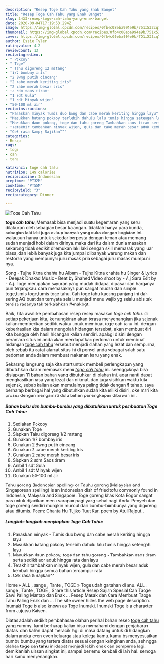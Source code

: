 ```yaml
---
description: "Resep Toge Cah Tahu yang Enak Banget"
title: "Resep Toge Cah Tahu yang Enak Banget"
slug: 2435-resep-toge-cah-tahu-yang-enak-banget
date: 2020-09-04T17:19:53.294Z
image: https://img-global.cpcdn.com/recipes/0fb4c08eba994e9b/751x532cq70/toge-cah-tahu-foto-resep-utama.jpg
thumbnail: https://img-global.cpcdn.com/recipes/0fb4c08eba994e9b/751x532cq70/toge-cah-tahu-foto-resep-utama.jpg
cover: https://img-global.cpcdn.com/recipes/0fb4c08eba994e9b/751x532cq70/toge-cah-tahu-foto-resep-utama.jpg
author: Essie Tyler
ratingvalue: 4.2
reviewcount: 13
recipeingredient:
- " Pokcoy"
- " Toge"
- " Tahu digoreng 12 matang"
- "1/2 bombay iris"
- "2 Bwng putih cincang"
- "2 cabe merah keriting iris"
- "2 cabe merah besar iris"
- "2 sdm Saos tiram"
- "1 sdt Gula"
- "1 sdt Minyak wijen"
- "50-100 ml air"
recipeinstructions:
- "Panaskan minyak Tumis duo bwng dan cabe merah keriting hingga layu"
- "Masukkan batang pokcoy terlebih dahulu lalu tumis hingga setengah layu"
- "Masukkan daun pokcoy, toge dan tahu goreng Tambahkan saos tiram serta sedikit aor aduk hingga rata dan layu"
- "Terakhir tambahkan minyak wijen, gula dan cabe merah besar aduk kembali hingga semua bahan tercampur rata"
- "Cek rasa &amp; Sajikan^^"
categories:
- Resep
tags:
- toge
- cah
- tahu

katakunci: toge cah tahu 
nutrition: 149 calories
recipecuisine: Indonesian
preptime: "PT32M"
cooktime: "PT55M"
recipeyield: "3"
recipecategory: Dinner

---
```



![Toge Cah Tahu](https://img-global.cpcdn.com/recipes/0fb4c08eba994e9b/751x532cq70/toge-cah-tahu-foto-resep-utama.jpg)

<b><i>toge cah tahu</i></b>, Memasak bisa menjadi suatu kegemaran yang seru dilakukan oleh sebagian besar kalangan. tidaklah hanya para bunda, sebagian laki laki juga cukup banyak yang suka dengan kegiatan ini. walaupun hanya untuk sekedar berpesta dengan teman atau memang sudah menjadi hobi dalam dirinya. maka dari itu dalam dunia masakan sekarang tidak sedikit ditemukan laki laki dengan skill memasak yang luar biasa, dan lebih banyak juga kita jumpai di banyak warung makan dan restoran yang mempunyai juru masak pria sebagai juru masak mumpuni nya.

Song - Tujhe Kitna chahta hu Album - Tujhe Kitna chahta hu Singer &amp; Lyrics - Deepak Dhakad Music - Beat by Shahed Video shoot by - A.j Sara Edit by - A.j. Toge merupakan sayuran yang mudah didapat dipasar dan harganya pun terjangkau. cara memasaknya pun sangat mudah dan simple. toge,tumis toge,tumis toge tahu. Cah toge tahu kacang panjang ini dah sering AQ buat dan ternyata selalu menjadi menu wajib yg selalu abis tak tersisa rasanya tak terkalahkan #enakbgt.

Baik, kita awali ke pembahasan resep resep masakan <i>toge cah tahu</i>. di setiap pekerjaan kita, kemungkinan akan terasa menyenangkan jika sejenak kalian memberikan sedikit waktu untuk membuat toge cah tahu ini. dengan keberhasilan kita dalam mengolah hidangan tersebut, akan membuat diri kita bangga oleh hasil hidangan kalian sendiri. apalagi disini dengan perantara situs ini anda akan mendapatkan pedoman untuk membuat hidangan <u>toge cah tahu</u> tersebut menjadi olahan yang lezat dan sempurna, oleh sebab itu catat alamat situs ini di ponsel anda sebagai salah satu pedoman anda dalam membuat makanan baru yang enak.


Sekarang langsung saja kita start untuk membeli perlengkapan yang dibutuhkan dalam memasak menu <u><i>toge cah tahu</i></u> ini. seenggaknya bisa disiapkan <b>11</b> bahan bahan yang dibutuhkan di olahan ini. agar nanti dapat menghasilkan rasa yang lezat dan nikmat. dan juga sisihkan waktu kita sejenak, sebab kalian akan memulainya paling tidak dengan <b>5</b> tahap. saya berharap berbagai hal yang dibutuhkan sudah kita miliki disini, oke mari kita proses dengan mengamati dulu bahan perlengkapan dibawah ini.

<!--inarticleads1-->

##### Bahan baku dan bumbu-bumbu yang dibutuhkan untuk pembuatan Toge Cah Tahu:

1. Sediakan  Pokcoy
1. Gunakan  Toge
1. Siapkan  Tahu digoreng 1/2 matang
1. Gunakan 1/2 bombay iris
1. Gunakan 2 Bwng putih cincang
1. Gunakan 2 cabe merah keriting iris
1. Gunakan 2 cabe merah besar iris
1. Siapkan 2 sdm Saos tiram
1. Ambil 1 sdt Gula
1. Ambil 1 sdt Minyak wijen
1. Gunakan 50-100 ml air


Tahu goreng (Indonesian spelling) or Tauhu goreng (Malaysian and Singaporean spelling) is an Indonesian dish of fried tofu commonly found in Indonesia, Malaysia and Singapore. Toge goreng khas Kota Bogor sangat pas untuk dijadikan menu sarapan pagi yang sehat bagi Anda. Penyebutan toge goreng sendiri mungkin muncul dari bumbu-bumbunya yang digoreng atau ditumis. Poem: Chahta Hu Tujjko Tuut Kar. poem by Atul Rajput.. 

<!--inarticleads2-->

##### Langkah-langkah menyiapkan Toge Cah Tahu:

1. Panaskan minyak - Tumis duo bwng dan cabe merah keriting hingga layu
1. Masukkan batang pokcoy terlebih dahulu lalu tumis hingga setengah layu
1. Masukkan daun pokcoy, toge dan tahu goreng - Tambahkan saos tiram serta sedikit aor aduk hingga rata dan layu
1. Terakhir tambahkan minyak wijen, gula dan cabe merah besar aduk kembali hingga semua bahan tercampur rata
1. Cek rasa &amp; Sajikan^^


Home » ALL , sange , Tante , TOGE » Toge udah ga tahan di anu. ALL , sange , Tante , TOGE , Share this article  Resep Sajian Spesial Cah Taoge Sawi Paling Mantap dan Enak … Resep Masak dan Cara Membuat Taoge Tahu Paling Enak dan … The site owner hides the web page description. Inumaki Toge is also known as Toge Inumaki. Inumaki Toge is a character from Jujutsu Kaisen. 

Diatas adalah sedikit pembahasan olahan perihal bahan resep <u>toge cah tahu</u> yang yummy. kami berharap kalian bisa memahami dengan penjabaran diatas, dan kalian dapat meracik lagi di masa datang untuk di hidangkan dalam aneka even even keluarga atau kolega kamu. kamu bs menyesuaikan bumbu bumbu yang tertera diatas sesuai dengan keinginan anda, sehingga olahan <b>toge cah tahu</b> ini dapat menjadi lebih enak dan sempurna lagi. demikianlah ulasan singkat ini, sampai bertemu kembali di lain hal. semoga hari kamu menyenangkan.
